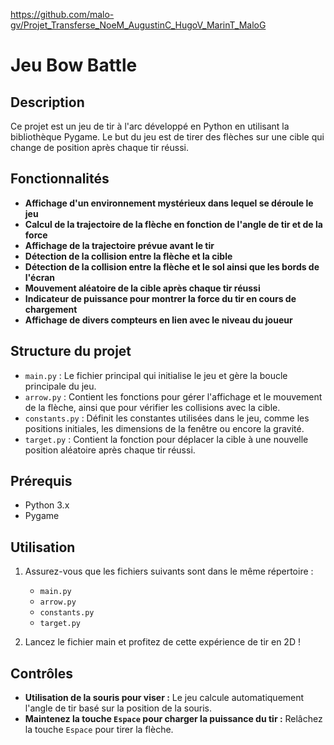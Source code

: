 https://github.com/malo-gv/Projet_Transferse_NoeM_AugustinC_HugoV_MarinT_MaloG

# Jeu Bow Battle

## Description

Ce projet est un jeu de tir à l'arc développé en Python en utilisant la bibliothèque Pygame. Le but du jeu est de tirer des flèches sur une cible qui change de position après chaque tir réussi.

## Fonctionnalités

- **Affichage d'un environnement mystérieux dans lequel se déroule le jeu**
- **Calcul de la trajectoire de la flèche en fonction de l'angle de tir et de la force**
- **Affichage de la trajectoire prévue avant le tir**
- **Détection de la collision entre la flèche et la cible**
- **Détection de la collision entre la flèche et le sol ainsi que les bords de l'écran**
- **Mouvement aléatoire de la cible après chaque tir réussi**
- **Indicateur de puissance pour montrer la force du tir en cours de chargement**
- **Affichage de divers compteurs en lien avec le niveau du joueur**

## Structure du projet

- `main.py` : Le fichier principal qui initialise le jeu et gère la boucle principale du jeu.
- `arrow.py` : Contient les fonctions pour gérer l'affichage et le mouvement de la flèche, ainsi que pour vérifier les collisions avec la cible.
- `constants.py` : Définit les constantes utilisées dans le jeu, comme les positions initiales, les dimensions de la fenêtre ou encore la gravité.
- `target.py` : Contient la fonction pour déplacer la cible à une nouvelle position aléatoire après chaque tir réussi.

## Prérequis

- Python 3.x
- Pygame

## Utilisation

1. Assurez-vous que les fichiers suivants sont dans le même répertoire :
    - `main.py`
    - `arrow.py`
    - `constants.py`
    - `target.py`
      


2. Lancez le fichier main et profitez de cette expérience de tir en 2D !

## Contrôles

- **Utilisation de la souris pour viser :** Le jeu calcule automatiquement l'angle de tir basé sur la position de la souris.
- **Maintenez la touche `Espace` pour charger la puissance du tir :** Relâchez la touche `Espace` pour tirer la flèche.
